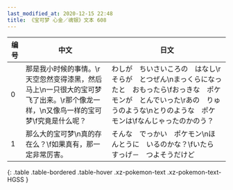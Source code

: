 ```yaml
---
last_modified_at: 2020-12-15 22:48
title: 《宝可梦 心金／魂银》文本 608
---
```

| 编号 | 中文 | 日文 |
| ---- | ---- | ---- |
| 0 | 那是我小时候的事情。\r天空忽然变得漆黑，然后马上\n一只很大的宝可梦飞了出来。\r那个像龙一样，\n又像鸟一样的宝可梦\f究竟是什么呢？ | わしが　ちいさいころの　はなし\rそらが　とつぜん\nまっくらになったと　おもったら\fおっきな　ポケモンが　とんでいった\rあの　りゅうのような\nとりのような　ポケモンは\fなんじゃったのかのう？ |
| 1 | 那么大的宝可梦\n真的存在么？\f如果真有，那一定非常厉害。 | そんな　でっかい　ポケモン\nほんとうに　いるのかな？\fいたら　すっげ－　つよそうだけど |
{: .table .table-bordered .table-hover .xz-pokemon-text .xz-pokemon-text-HGSS }